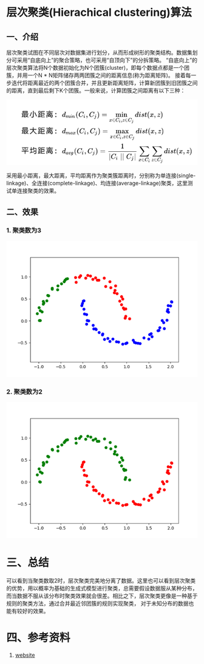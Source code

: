 # 层次聚类(Hierachical clustering)算法
## 一、介绍
层次聚类试图在不同层次对数据集进行划分，从而形成树形的聚类结构。数据集划分可采用“自底向上”的聚合策略，也可采用“自顶向下”的分拆策略。
“自底向上”的层次聚类算法将N个数据初始化为N个团簇(cluster)，即每个数据点都是一个团簇，并用一个N * N矩阵储存两两团簇之间的距离信息(称为距离矩阵)。
接着每一步迭代将距离最近的两个团簇合并，并且更新距离矩阵，计算新团簇到旧团簇之间的距离，直到最后剩下K个团簇。一般来说，计算团簇之间距离有以下三种：

![HC distances](../resources/Hierachical_clustering/HC_distance.jpg)

采用最小距离，最大距离，平均距离作为聚类簇距离时，分别称为单连接(single-linkage)、全连接(complete-linkage)、均连接(average-linkage)聚类，这里测试单连接聚类的效果。


## 二、效果
### 1. 聚类数为3

![HC_3.png](../result/HC_3.png)

### 2. 聚类数为2

![HC_2.png](../result/HC_2.png)

# 三、总结
可以看到当聚类数取2时，层次聚类完美地分离了数据。这里也可以看到层次聚类的优势，用以概率为基础的生成式模型进行聚类，总需要假设数据服从某种分布，
而当数据不服从该分布时聚类效果就会很差。相比之下，层次聚类更像是一种基于规则的聚类方法，通过合并最近邻团簇的规则实现聚类，
对于未知分布的数据也能有较好的效果。


# 四、参考资料
1. [website](https://baike.baidu.com/item/%E5%B1%82%E6%AC%A1%E8%81%9A%E7%B1%BB)
